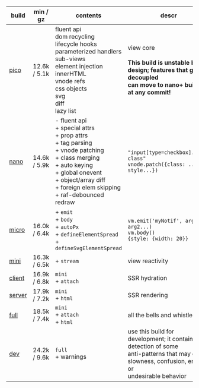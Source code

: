 | build       | min / gz     | contents                                                                                                                                                                                                                 | descr                                                                                                                                                |
| ----------- | ------------ | ------------------------------------------------------------------------------------------------------------------------------------------------------------------------------------------------------------------------ | ---------------------------------------------------------------------------------------------------------------------------------------------------- |
| [pico][1]   | 12.6k / 5.1k | fluent api<br>dom recycling<br>lifecycle hooks<br>parameterized handlers<br>sub-views<br>element injection<br>innerHTML<br>vnode refs<br>css objects<br>svg<br>diff<br>lazy list<br>                                     | view core<br><br>**This build is unstable by design; features that get decoupled<br>can move to nano+ builds at any commit!**                        |
| [nano][2]   | 14.6k / 5.9k | - fluent api<br>+ special attrs<br>+ prop attrs<br>+ tag parsing<br>+ vnode patching<br>+ class merging<br>+ auto keying<br>+ global onevent<br>+ object/array diff<br>+ foreign elem skipping<br>+ raf-debounced redraw | `"input[type=checkbox].some-class"`<br>`vnode.patch({class: ..., style...})`                                                                         |
| [micro][3]  | 16.0k / 6.4k | + `emit`<br> + `body`<br> + `autoPx`<br> + `defineElementSpread`<br> + `defineSvgElementSpread`<br>                                                                                                                      | `vm.emit('myNotif', arg1, arg2...)`<br>`vm.body()`<br>`{style: {width: 20}}`                                                                         |
| [mini][4]   | 16.3k / 6.5k | + `stream`<br>                                                                                                                                                                                                           | view reactivity                                                                                                                                      |
| [client][5] | 16.9k / 6.8k | `mini`<br> + `attach`<br>                                                                                                                                                                                                | SSR hydration                                                                                                                                        |
| [server][6] | 17.9k / 7.2k | `mini`<br> + `html`<br>                                                                                                                                                                                                  | SSR rendering                                                                                                                                        |
| [full][7]   | 18.5k / 7.4k | `mini`<br> + `attach`<br> + `html`<br>                                                                                                                                                                                   | all the bells and whistles                                                                                                                           |
| [dev][8]    | 24.2k / 9.6k | `full`<br> + warnings<br>                                                                                                                                                                                                | use this build for development; it contains detection of some<br>anti-patterns that may cause slowness, confusion, errors or<br>undesirable behavior |

[1]: https://github.com/domvm/domvm/blob/master/dist/pico/domvm.pico.iife.min.js
[2]: https://github.com/domvm/domvm/blob/master/dist/nano/domvm.nano.iife.min.js
[3]: https://github.com/domvm/domvm/blob/master/dist/micro/domvm.micro.iife.min.js
[4]: https://github.com/domvm/domvm/blob/master/dist/mini/domvm.mini.iife.min.js
[5]: https://github.com/domvm/domvm/blob/master/dist/client/domvm.client.iife.min.js
[6]: https://github.com/domvm/domvm/blob/master/dist/server/domvm.server.iife.min.js
[7]: https://github.com/domvm/domvm/blob/master/dist/full/domvm.full.iife.min.js
[8]: https://github.com/domvm/domvm/blob/master/dist/dev/domvm.dev.iife.min.js